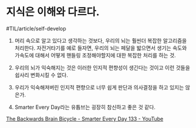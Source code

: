 # 지식은 이해와 다르다. 
#TIL/article/self-develop


1. 머리 속으로 알고 있다고 생각하는 것보다, 우리의 뇌는 훨씬더 복잡한 알고리즘을 처리한다. 자전거타기를 예로 들자면, 우리의 뇌는 페달을 밟으면서 생기는 속도와 가속도에 대해서 어떻게 핸들링 조정해야할지에 대한 복잡한 처리를 하는 것. 

2. 우리의 뇌가 익숙해지는 것은 이러한 인지적 편향성이 생긴다는 것이고 이런 것들을 쉽사리 변화시킬 수 없다. 

3. 우리가 익숙해져버린 인지적 편향으로 너무 쉽게 판단과 의사결정을 하고 있지는 않은가. 

4.  Smarter Every Day라는 유튭브는 굉장히 참신하고 좋은 것 같다. 


[The Backwards Brain Bicycle - Smarter Every Day 133 - YouTube](https://www.youtube.com/watch?v=MFzDaBzBlL0&feature=youtu.be)